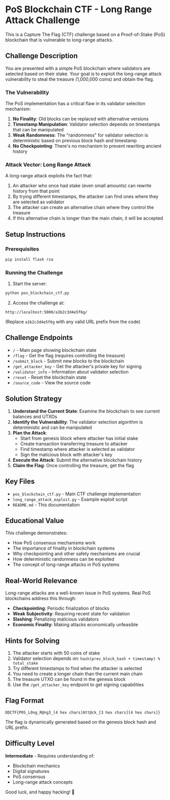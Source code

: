 # PoS Blockchain CTF - Long Range Attack Challenge

This is a Capture The Flag (CTF) challenge based on a Proof-of-Stake (PoS) blockchain that is vulnerable to long-range attacks.

## Challenge Description

You are presented with a simple PoS blockchain where validators are selected based on their stake. Your goal is to exploit the long-range attack vulnerability to steal the treasure (1,000,000 coins) and obtain the flag.

### The Vulnerability

The PoS implementation has a critical flaw in its validator selection mechanism:

1. **No Finality**: Old blocks can be replaced with alternative versions
2. **Timestamp Manipulation**: Validator selection depends on timestamps that can be manipulated
3. **Weak Randomness**: The "randomness" for validator selection is deterministic based on previous block hash and timestamp
4. **No Checkpointing**: There's no mechanism to prevent rewriting ancient history

### Attack Vector: Long Range Attack

A long-range attack exploits the fact that:
1. An attacker who once had stake (even small amounts) can rewrite history from that point
2. By trying different timestamps, the attacker can find ones where they are selected as validator
3. The attacker can create an alternative chain where they control the treasure
4. If this alternative chain is longer than the main chain, it will be accepted

## Setup Instructions

### Prerequisites

```bash
pip install flask rsa
```

### Running the Challenge

1. Start the server:
```bash
python pos_blockchain_ctf.py
```

2. Access the challenge at:
```
http://localhost:5000/a1b2c3d4e5f6g/
```

(Replace `a1b2c3d4e5f6g` with any valid URL prefix from the code)

## Challenge Endpoints

- `/` - Main page showing blockchain state
- `/flag` - Get the flag (requires controlling the treasure)
- `/submit_block` - Submit new blocks to the blockchain
- `/get_attacker_key` - Get the attacker's private key for signing
- `/validator_info` - Information about validator selection
- `/reset` - Reset the blockchain state
- `/source_code` - View the source code

## Solution Strategy

1. **Understand the Current State**: Examine the blockchain to see current balances and UTXOs
2. **Identify the Vulnerability**: The validator selection algorithm is deterministic and can be manipulated
3. **Plan the Attack**: 
   - Start from genesis block where attacker has initial stake
   - Create transaction transferring treasure to attacker
   - Find timestamp where attacker is selected as validator
   - Sign the malicious block with attacker's key
4. **Execute the Attack**: Submit the alternative blockchain history
5. **Claim the Flag**: Once controlling the treasure, get the flag

## Key Files

- `pos_blockchain_ctf.py` - Main CTF challenge implementation
- `long_range_attack_exploit.py` - Example exploit script
- `README.md` - This documentation

## Educational Value

This challenge demonstrates:
- How PoS consensus mechanisms work
- The importance of finality in blockchain systems
- Why checkpointing and other safety mechanisms are crucial
- How deterministic randomness can be exploited
- The concept of long-range attacks in PoS systems

## Real-World Relevance

Long-range attacks are a well-known issue in PoS systems. Real PoS blockchains address this through:
- **Checkpointing**: Periodic finalization of blocks
- **Weak Subjectivity**: Requiring recent state for validation
- **Slashing**: Penalizing malicious validators
- **Economic Finality**: Making attacks economically unfeasible

## Hints for Solving

1. The attacker starts with 50 coins of stake
2. Validator selection depends on: `hash(prev_block_hash + timestamp) % total_stake`
3. Try different timestamps to find when the attacker is selected
4. You need to create a longer chain than the current main chain
5. The treasure UTXO can be found in the genesis block
6. Use the `/get_attacker_key` endpoint to get signing capabilities

## Flag Format

`DDCTF{P0S_L0ng_R@ng3_[4 hex chars]Att@ck_[3 hex chars][4 hex chars]}`

The flag is dynamically generated based on the genesis block hash and URL prefix.

## Difficulty Level

**Intermediate** - Requires understanding of:
- Blockchain mechanics
- Digital signatures
- PoS consensus
- Long-range attack concepts

Good luck, and happy hacking! 🚀
